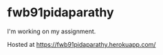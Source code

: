 # fwb91pidaparathy
I'm working on my assignment.

Hosted at <https://fwb91pidaparathy.herokuapp.com/>